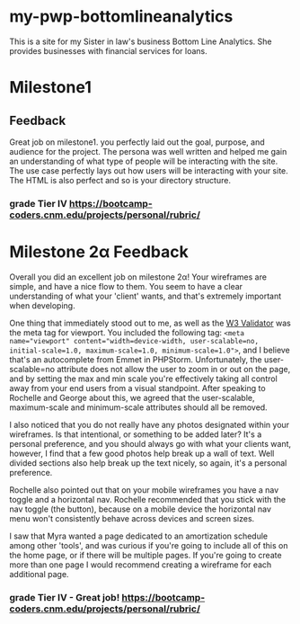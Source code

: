 # my-pwp-bottomlineanalytics
This is a site for my Sister in law's business Bottom Line Analytics. She provides businesses with financial services for loans.

# Milestone1

## Feedback 

Great job on milestone1. you perfectly laid out the goal, purpose, and audience for the project. The persona was well written and helped me gain an understanding of what type of people will be interacting with the site. The use case perfectly lays out how users will be interacting with your site. The HTML is also perfect and so is your directory structure.

### grade Tier IV https://bootcamp-coders.cnm.edu/projects/personal/rubric/

# Milestone 2α Feedback

Overall you did an excellent job on milestone 2α! Your wireframes are simple, and have a nice flow to them. You seem to have a clear understanding of what your 'client' wants, and that's extremely important when developing. 

One thing that immediately stood out to me, as well as the [W3 Validator](https://validator.w3.org/nu/?doc=https%3A%2F%2Fbootcamp-coders.cnm.edu%2F~mjordan30%2Fmy-pwp-bottomlineanalytics%2Fpublic_html%2Fdocumentation%2Fmilestone-2.php) was the meta tag for viewport. You included the following tag:
`<meta name="viewport" content="width=device-width, user-scalable=no, initial-scale=1.0, maximum-scale=1.0, minimum-scale=1.0">`, and I believe that's an autocomplete from Emmet in PHPStorm. Unfortunately, the user-scalable=no attribute does not allow the user to zoom in or out on the page, and by setting the max and min scale you're effectively taking all control away from your end users from a visual standpoint. After speaking to Rochelle and George about this, we agreed that the user-scalable, maximum-scale and minimum-scale attributes should all be removed.

I also noticed that you do not really have any photos designated within your wireframes. Is that intentional, or something to be added later? It's a personal preference, and you should always go with what your clients want, however, I find that a few good photos help break up a wall of text. Well divided sections also help break up the text nicely, so again, it's a personal preference.

Rochelle also pointed out that on your mobile wireframes you have a nav toggle and a horizontal nav. Rochelle recommended that you stick with the nav toggle (the button), because on a mobile device the horizontal nav menu won't consistently behave across devices and screen sizes.

I saw that Myra wanted a page dedicated to an amortization schedule among other 'tools', and was curious if you're going to include all of this on the home page, or if there will be multiple pages. If you're going to create more than one page I would recommend creating a wireframe for each additional page.

### grade Tier IV - Great job! https://bootcamp-coders.cnm.edu/projects/personal/rubric/
